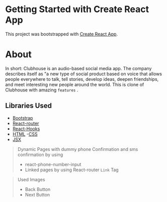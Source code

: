 # Getting Started with Create React App

This project was bootstrapped with [Create React App](https://github.com/facebook/create-react-app).

# About 

In short: Clubhouse is an audio-based social media app. The company describes itself as "a new type of social product based on voice that allows people everywhere to talk, tell stories, develop ideas, deepen friendships, and meet interesting new people around the world.
This is clone of Clubhouse with amazing `features` .

## Libraries Used
- [Bootstrap](https://react-bootstrap.github.io/getting-started/introduction/)
- [React-router](https://www.npmjs.com/package/router)
- [React-Hooks](https://www.codecademy.com/learn/react-101/modules/react-hooks-u)
- [HTML](https://www.w3schools.com/html/)
-[CSS](https://www.w3schools.com/css/)
- [JSX](https://reactjs.org/docs/introducing-jsx.html)


> Dynamic Pages with dummy phone Confirmation  and sms confirmation by using 
>- react-phone-number-input
>- Linked pages by using React-router `Link` Tag

> Used Images
>- Back Button
>- Next Button
